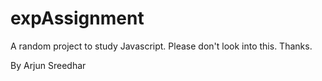 # expAssignment

A random project to study Javascript. Please don't look into this. Thanks.

By Arjun Sreedhar

